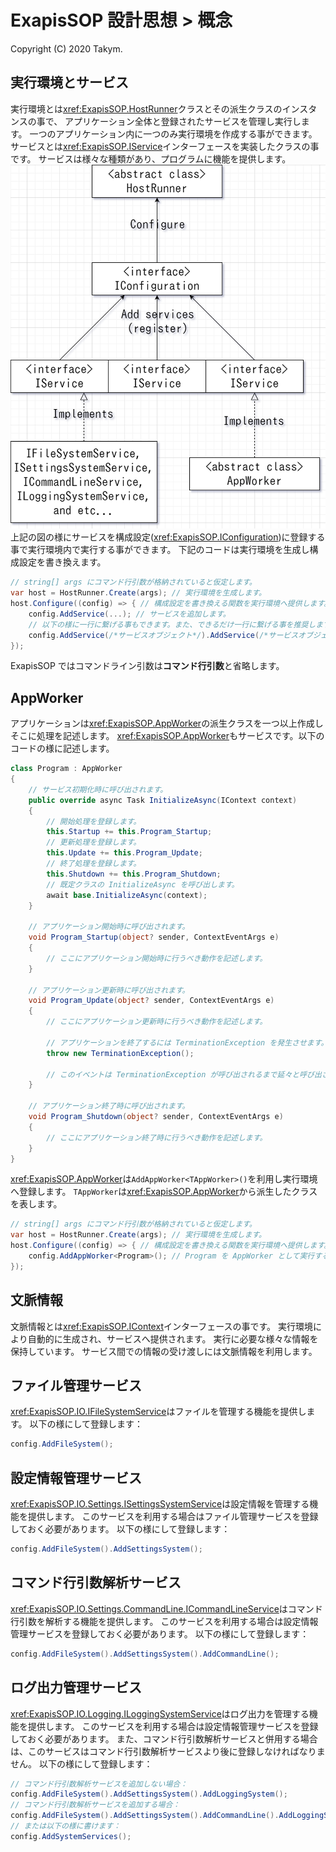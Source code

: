 # ExapisSOP 設計思想 > 概念
Copyright (C) 2020 Takym.

<a id="hostrunner"></a>
## 実行環境とサービス
実行環境とは<xref:ExapisSOP.HostRunner>クラスとその派生クラスのインスタンスの事で、
アプリケーション全体と登録されたサービスを管理し実行します。
一つのアプリケーション内に一つのみ実行環境を作成する事ができます。
サービスとは<xref:ExapisSOP.IService>インターフェースを実装したクラスの事です。
サービスは様々な種類があり、プログラムに機能を提供します。
![The Services and Configuration Model](images/service_and_config_model.png)
上記の図の様にサービスを構成設定(<xref:ExapisSOP.IConfiguration>)に登録する事で実行環境内で実行する事ができます。
下記のコードは実行環境を生成し構成設定を書き換えます。
```csharp
// string[] args にコマンド行引数が格納されていると仮定します。
var host = HostRunner.Create(args); // 実行環境を生成します。
host.Configure((config) => { // 構成設定を書き換える関数を実行環境へ提供します。
	config.AddService(...); // サービスを追加します。
	// 以下の様に一行に繋げる事もできます。また、できるだけ一行に繋げる事を推奨します。
	config.AddService(/*サービスオブジェクト*/).AddService(/*サービスオブジェクト*/).AddService(/*サービスオブジェクト*/);
});
```
ExapisSOP ではコマンドライン引数は**コマンド行引数**と省略します。

<a id="appworker"></a>
## AppWorker
アプリケーションは<xref:ExapisSOP.AppWorker>の派生クラスを一つ以上作成しそこに処理を記述します。
<xref:ExapisSOP.AppWorker>もサービスです。以下のコードの様に記述します。
```csharp
class Program : AppWorker
{
	// サービス初期化時に呼び出されます。
	public override async Task InitializeAsync(IContext context)
	{
		// 開始処理を登録します。
		this.Startup += this.Program_Startup;
		// 更新処理を登録します。
		this.Update += this.Program_Update;
		// 終了処理を登録します。
		this.Shutdown += this.Program_Shutdown;
		// 既定クラスの InitializeAsync を呼び出します。
		await base.InitializeAsync(context);
	}

	// アプリケーション開始時に呼び出されます。
	void Program_Startup(object? sender, ContextEventArgs e)
	{
		// ここにアプリケーション開始時に行うべき動作を記述します。
	}
	
	// アプリケーション更新時に呼び出されます。
	void Program_Update(object? sender, ContextEventArgs e)
	{
		// ここにアプリケーション更新時に行うべき動作を記述します。

		// アプリケーションを終了するには TerminationException を発生させます。
		throw new TerminationException();

		// このイベントは TerminationException が呼び出されるまで延々と呼び出され続けます。
	}
	
	// アプリケーション終了時に呼び出されます。
	void Program_Shutdown(object? sender, ContextEventArgs e)
	{
		// ここにアプリケーション終了時に行うべき動作を記述します。
	}
}
```
<xref:ExapisSOP.AppWorker>は`AddAppWorker<TAppWorker>()`を利用し実行環境へ登録します。
`TAppWorker`は<xref:ExapisSOP.AppWorker>から派生したクラスを表します。
```csharp
// string[] args にコマンド行引数が格納されていると仮定します。
var host = HostRunner.Create(args); // 実行環境を生成します。
host.Configure((config) => { // 構成設定を書き換える関数を実行環境へ提供します。
	config.AddAppWorker<Program>(); // Program を AppWorker として実行する様に登録します。
});
```

<a id="context"></a>
## 文脈情報
文脈情報とは<xref:ExapisSOP.IContext>インターフェースの事です。
実行環境により自動的に生成され、サービスへ提供されます。
実行に必要な様々な情報を保持しています。
サービス間での情報の受け渡しには文脈情報を利用します。

<a id="file_system"></a>
## ファイル管理サービス
<xref:ExapisSOP.IO.IFileSystemService>はファイルを管理する機能を提供します。
以下の様にして登録します：
```csharp
config.AddFileSystem();
```

<a id="settings_system"></a>
## 設定情報管理サービス
<xref:ExapisSOP.IO.Settings.ISettingsSystemService>は設定情報を管理する機能を提供します。
このサービスを利用する場合はファイル管理サービスを登録しておく必要があります。
以下の様にして登録します：
```csharp
config.AddFileSystem().AddSettingsSystem();
```

<a id="command_line"></a>
## コマンド行引数解析サービス
<xref:ExapisSOP.IO.Settings.CommandLine.ICommandLineService>はコマンド行引数を解析する機能を提供します。
このサービスを利用する場合は設定情報管理サービスを登録しておく必要があります。
以下の様にして登録します：
```csharp
config.AddFileSystem().AddSettingsSystem().AddCommandLine();
```

<a id="logging_system"></a>
## ログ出力管理サービス
<xref:ExapisSOP.IO.Logging.ILoggingSystemService>はログ出力を管理する機能を提供します。
このサービスを利用する場合は設定情報管理サービスを登録しておく必要があります。
また、コマンド行引数解析サービスと併用する場合は、このサービスはコマンド行引数解析サービスより後に登録しなければなりません。
以下の様にして登録します：
```csharp
// コマンド行引数解析サービスを追加しない場合：
config.AddFileSystem().AddSettingsSystem().AddLoggingSystem();
// コマンド行引数解析サービスを追加する場合：
config.AddFileSystem().AddSettingsSystem().AddCommandLine().AddLoggingSystem();
// または以下の様に書けます：
config.AddSystemServices();
```
